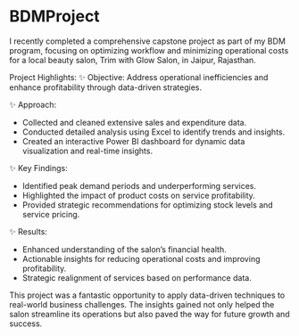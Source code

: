 # BDMProject
I recently completed a comprehensive capstone project as part of my BDM program, focusing on optimizing workflow and minimizing operational costs for a local beauty salon, Trim with Glow Salon, in Jaipur, Rajasthan.

Project Highlights: 
✨ Objective: Address operational inefficiencies and enhance profitability through data-driven strategies.
 
✨ Approach: 
- Collected and cleaned extensive sales and expenditure data. 
- Conducted detailed analysis using Excel to identify trends and insights. 
- Created an interactive Power BI dashboard for dynamic data visualization and real-time insights.
 
✨ Key Findings: 
- Identified peak demand periods and underperforming services. 
- Highlighted the impact of product costs on service profitability. 
- Provided strategic recommendations for optimizing stock levels and service pricing.
 
✨ Results: 
- Enhanced understanding of the salon’s financial health. 
- Actionable insights for reducing operational costs and improving profitability. 
- Strategic realignment of services based on performance data. 
 
This project was a fantastic opportunity to apply data-driven techniques to real-world business challenges. The insights gained not only helped the salon streamline its operations but also paved the way for future growth and success. 
